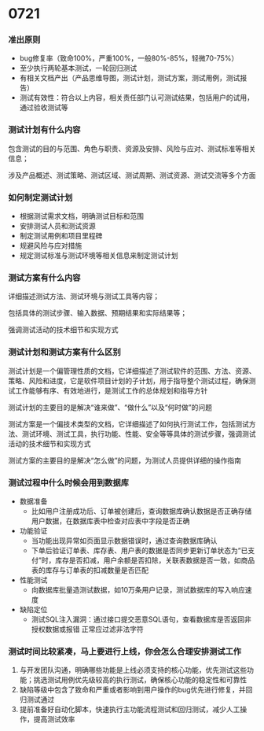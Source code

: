 # 0721

### 准出原则

- bug修复率（致命100%，严重100%，一般80%-85%，轻微70-75%）
- 至少执行两轮基本测试，一轮回归测试
- 有相关文档产出（产品思维导图，测试计划，测试方案，测试用例，测试报告）
- 测试有效性：符合以上内容，相关责任部门认可测试结果，包括用户的试用，通过验收测试等

### 测试计划有什么内容

包含测试的目的与范围、角色与职责、资源及安排、风险与应对、测试标准等相关信息；

涉及产品概述、测试策略、测试区域、测试周期、测试资源、测试交流等多个方面

### 如何制定测试计划

- 根据测试需求文档，明确测试目标和范围
- 安排测试人员和测试资源
- 制定测试用例和项目里程碑
- 规避风险与应对措施
- 规定测试标准与测试环境等相关信息来制定测试计划

### 测试方案有什么内容

详细描述测试方法、测试环境与测试工具等内容；

包括具体的测试步骤、输入数据、预期结果和实际结果等；

强调测试活动的技术细节和实现方式

### 测试计划和测试方案有什么区别

测试计划是一个偏管理性质的文档，它详细描述了测试软件的范围、方法、资源、策略、风险和进度，它是软件项目计划的子计划，用于指导整个测试过程，确保测试工作能够有序、有效地进行，是测试工作的总体规划和指导方针

测试计划的主要目的是解决“谁来做”、“做什么”以及“何时做”的问题

测试方案是一个偏技术类型的文档，它详细描述了如何执行测试工作，包括测试方法、测试环境、测试工具，执行功能、性能、安全等等具体的测试步骤，强调测试活动的技术细节和实现方式

测试方案的主要目的是解决“怎么做”的问题，为测试人员提供详细的操作指南

### 测试过程中什么时候会用到数据库

- 数据准备
  - 比如用户注册成功后、订单被创建后，查询数据库确认数据是否正确存储用户数据，在数据库表中检查对应表中字段是否正确
- 功能验证
  - 当功能出现异常如页面显示数据错误时，通过查询数据库确认
  - 下单后验证订单表、库存表、用户表的数据是否同步更新订单状态为“已支付”时，库存是否扣减，用户余额是否扣除，关联表数据是否一致，如商品表的库存与订单表的扣减数量是否匹配
- 性能测试
  - 向数据库批量造测试数据，如10万条用户记录，测试数据库的写入响应速度
- 缺陷定位
  - 测试SQL注入漏洞：通过接口提交恶意SQL语句，查看数据库是否返回非授权数据或报错 正常应过滤非法字符

### 测试时间比较紧凑，马上要进行上线，你会怎么合理安排测试工作

1. 与开发团队沟通，明确哪些功能是上线必须支持的核心功能，优先测试这些功能；挑选测试用例优先级较高的执行测试，确保核心功能的稳定性和可靠性
2. 缺陷等级中包含了致命和严重或者影响到用户操作的bug优先进行修复，并回归测试通过
3. 提前准备好自动化脚本，快速执行主功能流程测试和回归测试，减少人工操作，提高测试效率